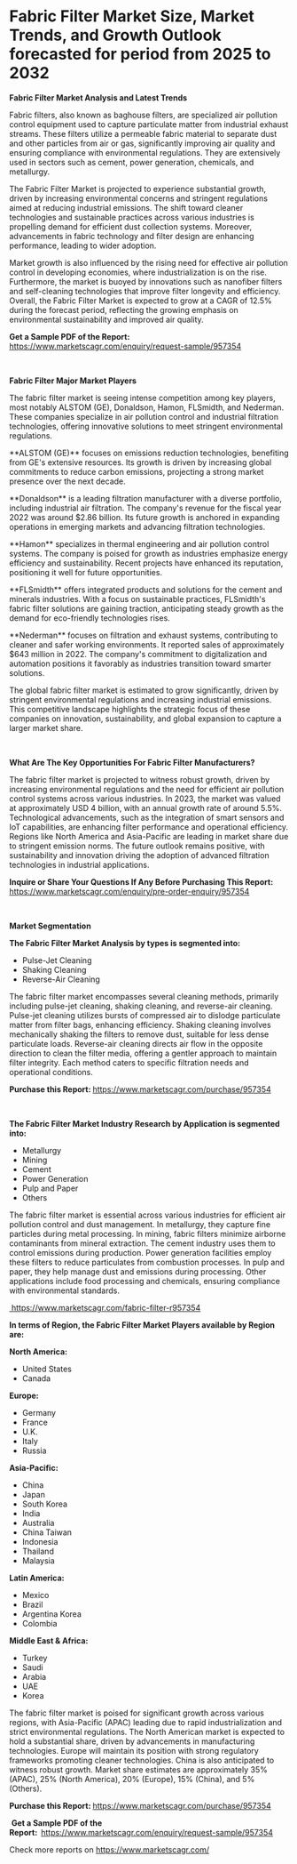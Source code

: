 <p><h1>Fabric Filter Market Size, Market Trends, and Growth Outlook forecasted for period from 2025 to 2032</h1></p><p><strong>Fabric Filter Market Analysis and Latest Trends</strong></p>
<p><p>Fabric filters, also known as baghouse filters, are specialized air pollution control equipment used to capture particulate matter from industrial exhaust streams. These filters utilize a permeable fabric material to separate dust and other particles from air or gas, significantly improving air quality and ensuring compliance with environmental regulations. They are extensively used in sectors such as cement, power generation, chemicals, and metallurgy.</p><p>The Fabric Filter Market is projected to experience substantial growth, driven by increasing environmental concerns and stringent regulations aimed at reducing industrial emissions. The shift toward cleaner technologies and sustainable practices across various industries is propelling demand for efficient dust collection systems. Moreover, advancements in fabric technology and filter design are enhancing performance, leading to wider adoption.</p><p>Market growth is also influenced by the rising need for effective air pollution control in developing economies, where industrialization is on the rise. Furthermore, the market is buoyed by innovations such as nanofiber filters and self-cleaning technologies that improve filter longevity and efficiency. Overall, the Fabric Filter Market is expected to grow at a CAGR of 12.5% during the forecast period, reflecting the growing emphasis on environmental sustainability and improved air quality.</p></p>
<p><strong>Get a Sample PDF of the Report:&nbsp;</strong> <a href="https://www.marketscagr.com/enquiry/request-sample/957354?utm_campaign=2467&utm_medium=2&utm_source=Github&utm_content=ia&utm_term=11042025&utm_id=fabric-filter">https://www.marketscagr.com/enquiry/request-sample/957354</a></p>
<p>&nbsp;</p>
<p><strong>Fabric Filter Major Market Players</strong></p>
<p><p>The fabric filter market is seeing intense competition among key players, most notably ALSTOM (GE), Donaldson, Hamon, FLSmidth, and Nederman. These companies specialize in air pollution control and industrial filtration technologies, offering innovative solutions to meet stringent environmental regulations.</p><p>**ALSTOM (GE)** focuses on emissions reduction technologies, benefiting from GE's extensive resources. Its growth is driven by increasing global commitments to reduce carbon emissions, projecting a strong market presence over the next decade.</p><p>**Donaldson** is a leading filtration manufacturer with a diverse portfolio, including industrial air filtration. The company's revenue for the fiscal year 2022 was around $2.86 billion. Its future growth is anchored in expanding operations in emerging markets and advancing filtration technologies.</p><p>**Hamon** specializes in thermal engineering and air pollution control systems. The company is poised for growth as industries emphasize energy efficiency and sustainability. Recent projects have enhanced its reputation, positioning it well for future opportunities.</p><p>**FLSmidth** offers integrated products and solutions for the cement and minerals industries. With a focus on sustainable practices, FLSmidth's fabric filter solutions are gaining traction, anticipating steady growth as the demand for eco-friendly technologies rises.</p><p>**Nederman** focuses on filtration and exhaust systems, contributing to cleaner and safer working environments. It reported sales of approximately $643 million in 2022. The company's commitment to digitalization and automation positions it favorably as industries transition toward smarter solutions.</p><p>The global fabric filter market is estimated to grow significantly, driven by stringent environmental regulations and increasing industrial emissions. This competitive landscape highlights the strategic focus of these companies on innovation, sustainability, and global expansion to capture a larger market share.</p></p>
<p>&nbsp;</p>
<p><strong>What Are The Key Opportunities For Fabric Filter Manufacturers?</strong></p>
<p><p>The fabric filter market is projected to witness robust growth, driven by increasing environmental regulations and the need for efficient air pollution control systems across various industries. In 2023, the market was valued at approximately USD 4 billion, with an annual growth rate of around 5.5%. Technological advancements, such as the integration of smart sensors and IoT capabilities, are enhancing filter performance and operational efficiency. Regions like North America and Asia-Pacific are leading in market share due to stringent emission norms. The future outlook remains positive, with sustainability and innovation driving the adoption of advanced filtration technologies in industrial applications.</p></p>
<p><strong>Inquire or Share Your Questions If Any Before Purchasing This Report:</strong> <a href="https://www.marketscagr.com/enquiry/pre-order-enquiry/957354?utm_campaign=2467&utm_medium=2&utm_source=Github&utm_content=ia&utm_term=11042025&utm_id=fabric-filter">https://www.marketscagr.com/enquiry/pre-order-enquiry/957354</a></p>
<p>&nbsp;</p>
<p><strong>Market Segmentation</strong></p>
<p><strong>The Fabric Filter Market Analysis by types is segmented into:</strong></p>
<p><ul><li>Pulse-Jet Cleaning</li><li>Shaking Cleaning</li><li>Reverse-Air Cleaning</li></ul></p>
<p><p>The fabric filter market encompasses several cleaning methods, primarily including pulse-jet cleaning, shaking cleaning, and reverse-air cleaning. Pulse-jet cleaning utilizes bursts of compressed air to dislodge particulate matter from filter bags, enhancing efficiency. Shaking cleaning involves mechanically shaking the filters to remove dust, suitable for less dense particulate loads. Reverse-air cleaning directs air flow in the opposite direction to clean the filter media, offering a gentler approach to maintain filter integrity. Each method caters to specific filtration needs and operational conditions.</p></p>
<p><strong>Purchase this Report:&nbsp;</strong><a href="https://www.marketscagr.com/purchase/957354?utm_campaign=2467&utm_medium=2&utm_source=Github&utm_content=ia&utm_term=11042025&utm_id=fabric-filter">https://www.marketscagr.com/purchase/957354</a></p>
<p>&nbsp;</p>
<p><strong>The Fabric Filter Market Industry Research by Application is segmented into:</strong></p>
<p><ul><li>Metallurgy</li><li>Mining</li><li>Cement</li><li>Power Generation</li><li>Pulp and Paper</li><li>Others</li></ul></p>
<p><p>The fabric filter market is essential across various industries for efficient air pollution control and dust management. In metallurgy, they capture fine particles during metal processing. In mining, fabric filters minimize airborne contaminants from mineral extraction. The cement industry uses them to control emissions during production. Power generation facilities employ these filters to reduce particulates from combustion processes. In pulp and paper, they help manage dust and emissions during processing. Other applications include food processing and chemicals, ensuring compliance with environmental standards.</p></p>
<p><a href="https://www.marketscagr.com/fabric-filter-r957354?utm_campaign=2467&utm_medium=2&utm_source=Github&utm_content=ia&utm_term=11042025&utm_id=fabric-filter">&nbsp;https://www.marketscagr.com/fabric-filter-r957354</a></p>
<p><strong>In terms of Region, the Fabric Filter Market Players available by Region are:</strong></p>
<p>
    <p> <strong> North America: </strong>
        <ul>
            <li>United States</li>
            <li>Canada</li>
        </ul>
        </p> 
    <p> <strong> Europe: </strong>
        <ul>
            <li>Germany</li>
            <li>France</li>
            <li>U.K.</li>
            <li>Italy</li>
            <li>Russia</li>
        </ul>
        </p> 
    <p> <strong> Asia-Pacific: </strong>
        <ul>
            <li>China</li>
            <li>Japan</li>
            <li>South Korea</li>
            <li>India</li>
            <li>Australia</li>
            <li>China Taiwan</li>
            <li>Indonesia</li>
            <li>Thailand</li>
            <li>Malaysia</li>
        </ul>
        </p> 
    <p> <strong> Latin America: </strong>
        <ul>
            <li>Mexico</li>
            <li>Brazil</li>
            <li>Argentina Korea</li>
            <li>Colombia</li>
        </ul>
        </p> 
    <p> <strong> Middle East & Africa: </strong>
        <ul>
            <li>Turkey</li>
            <li>Saudi</li>
            <li>Arabia</li>
            <li>UAE</li>
            <li>Korea</li>
        </ul>
    </p>
    </p>
<p><p>The fabric filter market is poised for significant growth across various regions, with Asia-Pacific (APAC) leading due to rapid industrialization and strict environmental regulations. The North American market is expected to hold a substantial share, driven by advancements in manufacturing technologies. Europe will maintain its position with strong regulatory frameworks promoting cleaner technologies. China is also anticipated to witness robust growth. Market share estimates are approximately 35% (APAC), 25% (North America), 20% (Europe), 15% (China), and 5% (Others).</p></p>
<p><strong>Purchase this Report: </strong><a href="https://www.marketscagr.com/purchase/957354?utm_campaign=2467&utm_medium=2&utm_source=Github&utm_content=ia&utm_term=11042025&utm_id=fabric-filter">https://www.marketscagr.com/purchase/957354</a></p>
<p>&nbsp;<strong>Get a Sample PDF of the Report:&nbsp;&nbsp;</strong><a href="https://www.marketscagr.com/enquiry/request-sample/957354?utm_campaign=2467&utm_medium=2&utm_source=Github&utm_content=ia&utm_term=11042025&utm_id=fabric-filter">https://www.marketscagr.com/enquiry/request-sample/957354</a></p>
<p><strong></strong></p>
<p>Check more reports on <a href="https://www.marketscagr.com/?utm_campaign=2467&utm_medium=2&utm_source=Github&utm_content=ia&utm_term=11042025&utm_id=fabric-filter">https://www.marketscagr.com/</a></p>